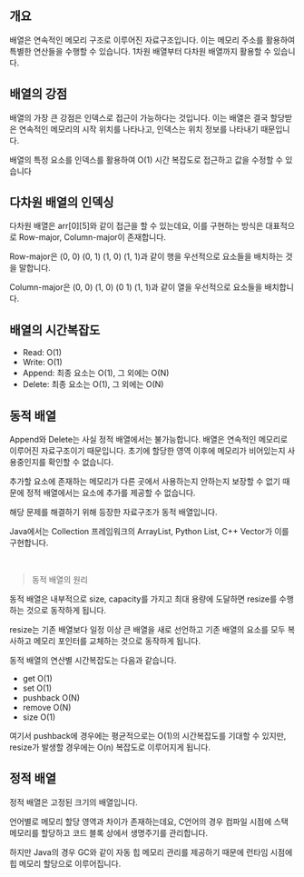 ## 개요
배열은 연속적인 메모리 구조로 이루어진 자료구조입니다. 이는 메모리 주소를 활용하여 특별한 연산들을 수행할 수 있습니다. 1차원 배열부터 다차원 배열까지 활용할 수 있습니다.

## 배열의 강점
배열의 가장 큰 강점은 인덱스로 접근이 가능하다는 것입니다. 이는 배열은 결국 할당받은 연속적인 메모리의 시작 위치를 나타나고, 인덱스는 위치 정보를 나타내기 때문입니다.

배열의 특정 요소를 인덱스를 활용하여 O(1) 시간 복잡도로 접근하고 값을 수정할 수 있습니다

## 다차원 배열의 인덱싱
다차원 배열은 arr[0][5]와 같이 접근을 할 수 있는데요, 이를 구현하는 방식은 대표적으로 Row-major, Column-major이 존재합니다.

Row-major은 (0, 0) (0, 1) (1, 0) (1, 1)과 같이 행을 우선적으로 요소들을 배치하는 것을 말합니다.

Column-major은 (0, 0) (1, 0) (0 1) (1, 1)과 같이 열을 우선적으로 요소들을 배치합니다.

## 배열의 시간복잡도
- Read: O(1)
- Write: O(1)
- Append: 최종 요소는 O(1), 그 외에는 O(N)
- Delete: 최종 요소는 O(1), 그 외에는 O(N)

## 동적 배열
Append와 Delete는 사실 정적 배열에서는 불가능합니다. 배열은 연속적인 메모리로 이루어진 자료구조이기 때문입니다. 초기에 할당한 영역 이후에 메모리가 비어있는지 사용중인지를 확인할 수 없습니다.

추가할 요소에 존재하는 메모리가 다른 곳에서 사용하는지 안하는지 보장할 수 없기 때문에 정적 배열에서는 요소에 추가를 제공할 수 없습니다.

해당 문제를 해결하기 위해 등장한 자료구조가 동적 배열입니다.

Java에서는 Collection 프레임워크의 ArrayList, Python List, C++ Vector가 이를 구현합니다.

<br>

> 동적 배열의 원리

동적 배열은 내부적으로 size, capacity를 가지고 최대 용량에 도달하면 resize를 수행하는 것으로 동작하게 됩니다.

resize는 기존 배열보다 일정 이상 큰 배열을 새로 선언하고 기존 배열의 요소를 모두 복사하고 메모리 포인터를 교체하는 것으로 동작하게 됩니다.

동적 배열의 연산별 시간복잡도는 다음과 같습니다.
- get O(1)
- set O(1)
- pushback O(N)
- remove O(N)
- size O(1)

여기서 pushback에 경우에는 평균적으로는 O(1)의 시간복잡도를 기대할 수 있지만, resize가 발생할 경우에는 O(n) 복잡도로 이루어지게 됩니다.

## 정적 배열
정적 배열은 고정된 크기의 배열입니다. 

언어별로 메모리 할당 영역과 차이가 존재하는데요, C언어의 경우 컴파일 시점에 스택 메모리를 할당하고 코드 블록 상에서 생명주기를 관리합니다.

하지만 Java의 경우 GC와 같이 자동 힙 메모리 관리를 제공하기 때문에 런타임 시점에 힙 메모리 할당으로 이루어집니다.
